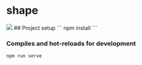 # shape
<img src="https://pp.userapi.com/c856020/v856020794/f8d5/R9quLEAZaa8.jpg">
## Project setup
```
npm install
```

### Compiles and hot-reloads for development
```
npm run serve
```
